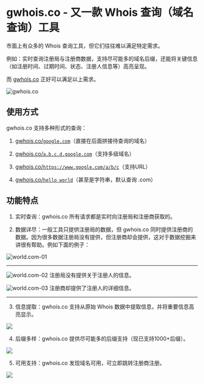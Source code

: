 # gwhois.co - 又一款 Whois 查询（域名查询）工具

市面上有众多的 Whois 查询工具，但它们往往难以满足特定需求。

例如：实时查询注册局与注册商数据，支持尽可能多的域名后缀，还能将关键信息（如注册时间、过期时间、状态、注册人信息等）高亮呈现。

而 [gwhois.co](https://gwhois.co) 正好可以满足以上需求。

![gwhois.co](https://blog.dnleader.com/img/gwhois.co/gwhois-00.png)

## 使用方式

gwhois.co 支持多种形式的查询：

1. [gwhois.co/`google.com`](https://gwhois.co/google.com)（直接在后面拼接待查询的域名）

2. [gwhois.co/`a.b.c.d.google.com`](https://gwhois.co/a.b.c.d.google.com)（支持多级域名）

3. [gwhois.co/`https://www.google.com/a/b/c`](https://gwhois.co/https://www.google.com/a/b/c)（支持URL）

4. [gwhois.co/`hello world`](https://gwhois.co/hello%20world)（甚至是字符串，默认查询 .com）


## 功能特点

1. 实时查询：gwhois.co 所有请求都是实时向注册局和注册商获取的。

2. 数据详尽：一般工具只提供注册局的数据，但 gwhois.co 同时提供注册商的数据。因为很多数据注册局没有提供，但注册商却会提供，这对于数据挖掘来讲很有帮助。例如下面的例子：

![world.com-01](https://blog.dnleader.com/img/gwhois.co/gwhois-01.png)

---

![world.com-02](https://blog.dnleader.com/img/gwhois.co/gwhois-02.png)
注册局没有提供关于注册人的信息。

![world.com-03](https://blog.dnleader.com/img/gwhois.co/gwhois-03.png)
注册商却提供了注册人的详细信息。

---

3. 信息提取：gwhois.co 支持从原始 Whois 数据中提取信息，并将重要信息高亮显示。

![](https://blog.dnleader.com/img/gwhois.co/gwhois-06.png)

4. 后缀多样：gwhois.co 提供尽可能多的后缀支持（现已支持1000+后缀）。

![](https://blog.dnleader.com/img/gwhois.co/gwhois-04.png)

5. 可用支持：gwhois.co 发现域名可用，可立即跳转注册商注册。

![](https://blog.dnleader.com/img/gwhois.co/gwhois-05.png)
